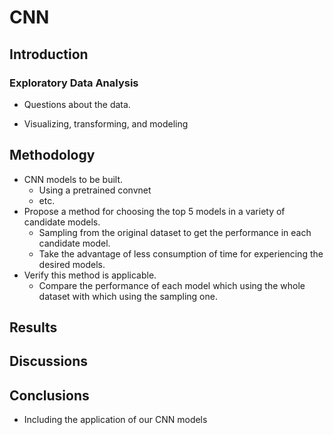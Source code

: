# CNN

## Introduction

### Exploratory Data Analysis

* Questions about the data.

* Visualizing, transforming, and modeling

## Methodology

* CNN models to be built.
    + Using a pretrained convnet
    + etc.
* Propose a method for choosing the top 5 models in a variety of candidate models.
    + Sampling from the original dataset to get the performance in each candidate model.
    + Take the advantage of less consumption of time for experiencing the desired models.
* Verify this method is applicable.
    + Compare the performance of each model which using the whole dataset with which using the sampling one.

## Results

## Discussions

## Conclusions

* Including the application of our CNN models

